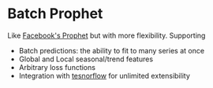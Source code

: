 # Batch Prophet

Like [Facebook's Prophet](https://facebook.github.io/prophet/) but with more
flexibility. Supporting

- Batch predictions: the ability to fit to many series at once
- Global and Local seasonal/trend features
- Arbitrary loss functions
- Integration with [tesnorflow](https://www.tensorflow.org/) for unlimited extensibility
